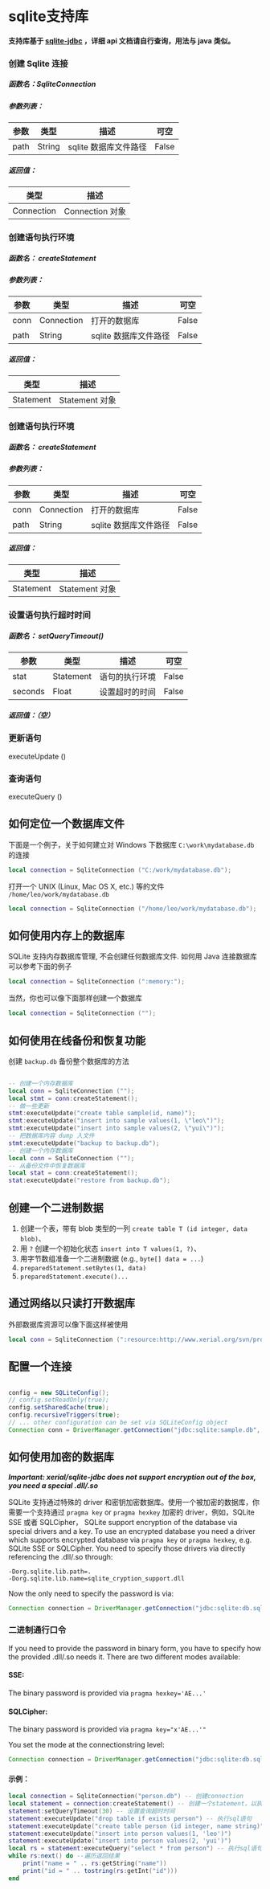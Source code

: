 # sqlite支持库

#### 支持库基于 [sqlite-jdbc](https://github.com/xerial/sqlite-jdbc) ，详细 api 文档请自行查询，用法与 java 类似。

### 创建 Sqlite 连接

##### 函数名：SqliteConnection

##### 参数列表：

| 参数 | 类型   | 描述                 | 可空  |
| ---- | ------ | -------------------- | ----- |
| path | String | sqlite 数据库文件路径 | False |

##### 返回值：

| 类型       | 描述           |
| ---------- | -------------- |
| Connection | Connection 对象 |

### 创建语句执行环境

##### 函数名： createStatement

##### 参数列表：

| 参数 | 类型       | 描述                 | 可空  |
| ---- | ---------- | -------------------- | ----- |
| conn | Connection | 打开的数据库         | False |
| path | String     | sqlite 数据库文件路径 | False |

##### 返回值：

| 类型       | 描述           |
| ---------- | -------------- |
| Statement | Statement 对象 |

### 创建语句执行环境

##### 函数名： createStatement

##### 参数列表：

| 参数 | 类型       | 描述                 | 可空  |
| ---- | ---------- | -------------------- | ----- |
| conn | Connection | 打开的数据库         | False |
| path | String     | sqlite 数据库文件路径 | False |

##### 返回值：

| 类型       | 描述           |
| ---------- | -------------- |
| Statement | Statement 对象 |

### 设置语句执行超时时间

##### 函数名： setQueryTimeout()


| 参数    | 类型      | 描述           | 可空  |
| ------- | --------- | -------------- | ----- |
| stat    | Statement | 语句的执行环境 | False |
| seconds | Float     | 设置超时的时间 | False |

##### 返回值：（空）

### 更新语句

executeUpdate ()

### 查询语句

executeQuery ()



## 如何定位一个数据库文件

下面是一个例子，关于如何建立对 Windows 下数据库 `C:\work\mydatabase.db` 的连接

```lua
local connection = SqliteConnection ("C:/work/mydatabase.db");
```

打开一个 UNIX (Linux, Mac OS X, etc.) 等的文件 `/home/leo/work/mydatabase.db`

```lua
local connection = SqliteConnection ("/home/leo/work/mydatabase.db");
```

## 如何使用内存上的数据库

SQLite 支持内存数据库管理, 不会创建任何数据库文件. 如何用 Java 连接数据库可以参考下面的例子


```lua
local connection = SqliteConnection (":memory:");
```

当然，你也可以像下面那样创建一个数据库
```lua
local connection = SqliteConnection ("");
```

## 如何使用在线备份和恢复功能

创建 `backup.db` 备份整个数据库的方法

```lua

-- 创建一个内存数据库
local conn = SqliteConnection ("");
local stmt = conn:createStatement();
-- 做一些更新
stmt:executeUpdate("create table sample(id, name)");
stmt:executeUpdate("insert into sample values(1, \"leo\")");
stmt:executeUpdate("insert into sample values(2, \"yui\")");
-- 把数据库内容 dump 入文件
stmt:executeUpdate("backup to backup.db");
-- 创建一个内存数据库
local conn = SqliteConnection ("");
-- 从备份文件中恢复数据库
local stat = conn:createStatement();
stat:executeUpdate("restore from backup.db");

```

## 创建一个二进制数据

1. 创建一个表，带有 blob 类型的一列 `create table T (id integer, data blob)`、
2. 用 `?` 创建一个初始化状态 `insert into T values(1, ?)`、
3. 用字节数组准备一个二进制数据 (e.g., `byte[] data = ...`)
4. `preparedStatement.setBytes(1, data)`
5. `preparedStatement.execute()...`

## 通过网络以只读打开数据库

外部数据库资源可以像下面这样被使用


```lua
local conn = SqliteConnection (":resource:http://www.xerial.org/svn/project/XerialJ/trunk/sqlite-jdbc/src/test/java/org/sqlite/sample.db"); 

```


## 配置一个连接


```java

config = new SQLiteConfig();
// config.setReadOnly(true);   
config.setSharedCache(true);
config.recursiveTriggers(true);
// ... other configuration can be set via SQLiteConfig object
Connection conn = DriverManager.getConnection("jdbc:sqlite:sample.db", config.toProperties());
```

## 如何使用加密的数据库

*__Important: xerial/sqlite-jdbc does not support encryption out of the box, you need a special .dll/.so__*

SQLite 支持通过特殊的 driver 和密钥加密数据库。使用一个被加密的数据库，你需要一个支持通过 `pragma key` or `pragma hexkey` 加密的 driver，例如，SQLite SSE 或者 SQLCipher，
SQLite support encryption of the database via special drivers and a key. To use an encrypted database you need a driver which supports encrypted database via `pragma key` or `pragma hexkey`, e.g. SQLite SSE or SQLCipher. You need to specify those drivers via directly referencing the .dll/.so through:

```
-Dorg.sqlite.lib.path=.
-Dorg.sqlite.lib.name=sqlite_cryption_support.dll
```

Now the only need to specify the password is via:
```java
Connection connection = DriverManager.getConnection("jdbc:sqlite:db.sqlite", "", "password");
```
### 二进制通行口令
If you need to provide the password in binary form, you have to specify how the provided .dll/.so needs it. There are two different modes available:

#### SSE:
The binary password is provided via `pragma hexkey='AE...'`

#### SQLCipher:
The binary password is provided via `pragma key="x'AE...'"`

You set the mode at the connectionstring level:
```java
Connection connection = DriverManager.getConnection("jdbc:sqlite:db.sqlite?hexkey_mode=sse", "", "AE...");
```



#### 示例：

```lua
local connection = SqliteConnection("person.db") -- 创建connection
local statement = connection:createStatement() -- 创建一个statement，以执行sql语句
statement:setQueryTimeout(30) -- 设置查询超时时间
statement:executeUpdate("drop table if exists person") -- 执行sql语句
statement:executeUpdate("create table person (id integer, name string)")
statement:executeUpdate("insert into person values(1, 'leo')")
statement:executeUpdate("insert into person values(2, 'yui')")
local rs = statement:executeQuery("select * from person") -- 执行sql语句并返回结果
while rs:next() do --遍历返回结果
	print("name = " .. rs:getString("name"))
	print("id = " .. tostring(rs:getInt("id")))
end
```
